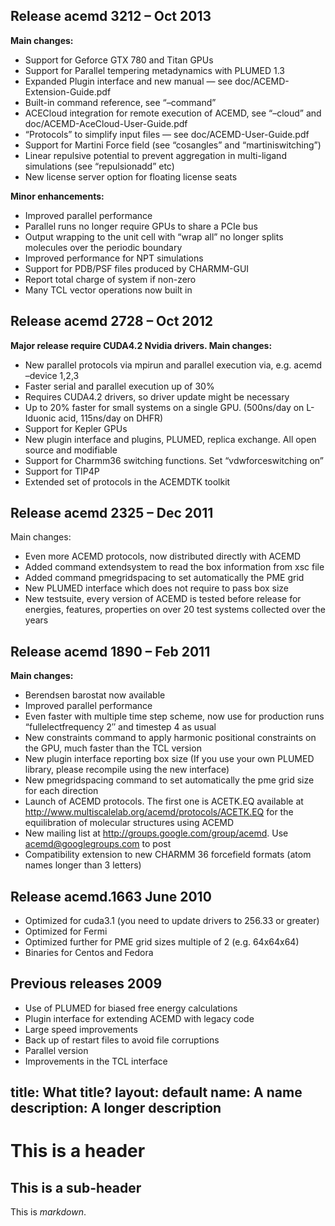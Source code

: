 Release acemd 3212 – Oct 2013
-----------------------------

**Main changes:**
- Support for Geforce GTX 780 and Titan GPUs
- Support for Parallel tempering metadynamics with PLUMED 1.3
- Expanded Plugin interface and new manual — see doc/ACEMD-Extension-Guide.pdf
- Built-in command reference, see “–command”
- ACECloud integration for remote execution of ACEMD, see “–cloud” and doc/ACEMD-AceCloud-User-Guide.pdf
- “Protocols” to simplify input files — see doc/ACEMD-User-Guide.pdf
- Support for Martini Force field (see “cosangles” and “martiniswitching”)
- Linear repulsive potential to prevent aggregation in multi-ligand simulations (see “repulsionadd” etc)
- New license server option for floating license seats


**Minor enhancements:**
- Improved parallel performance
- Parallel runs no longer require GPUs to share a PCIe bus
- Output wrapping to the unit cell with “wrap all” no longer splits molecules over the periodic boundary
- Improved performance for NPT simulations
- Support for PDB/PSF files produced by CHARMM-GUI
- Report total charge of system if non-zero
- Many TCL vector operations now built in

Release acemd 2728 – Oct 2012
-----------------------------

**Major release require CUDA4.2 Nvidia drivers. Main changes:**
- New parallel protocols via mpirun and parallel execution via, e.g. acemd –device 1,2,3
- Faster serial and parallel execution up of 30%
- Requires CUDA4.2 drivers, so driver update might be necessary
- Up to 20% faster for small systems on a single GPU. (500ns/day on L-Iduonic acid, 115ns/day on DHFR)
- Support for Kepler GPUs
- New plugin interface and plugins, PLUMED, replica exchange. All open source and modifiable
- Support for Charmm36 switching functions. Set “vdwforceswitching on”
- Support for TIP4P
- Extended set of protocols in the ACEMDTK toolkit

Release acemd 2325 – Dec 2011
-----------------------------

Main changes:
- Even more ACEMD protocols, now distributed directly with ACEMD
- Added command extendsystem to read the box information from xsc file
- Added command pmegridspacing to set automatically the PME grid
- New PLUMED interface which does not require to pass box size
- New testsuite, every version of ACEMD is tested before release for energies, features, properties on over 20 test systems collected over the years

Release acemd 1890 – Feb 2011
-----------------------------

**Main changes:**
- Berendsen barostat now available
- Improved parallel performance
- Even faster with multiple time step scheme, now use for production runs “fullelectfrequency 2″ and timestep 4 as usual
- New constraints command to apply harmonic positional constraints on the GPU, much faster than the TCL version
- New plugin interface reporting box size (If you use your own PLUMED library, please recompile using the new interface)
- New pmegridspacing command to set automatically the pme grid size for each direction
- Launch of ACEMD protocols. The first one is ACETK.EQ available at http://www.multiscalelab.org/acemd/protocols/ACETK.EQ for the equilibration of molecular structures using ACEMD
- New mailing list at http://groups.google.com/group/acemd. Use acemd@googlegroups.com to post
- Compatibility extension to new CHARMM 36 forcefield formats (atom names longer than 3 letters)

Release acemd.1663 June 2010
----------------------------

- Optimized for cuda3.1 (you need to update drivers to 256.33 or greater)
- Optimized for Fermi
- Optimized further for PME grid sizes multiple of 2 (e.g. 64x64x64)
- Binaries for Centos and Fedora

Previous releases 2009
----------------------

- Use of PLUMED for biased free energy calculations
- Plugin interface for extending ACEMD with legacy code
- Large speed improvements
- Back up of restart files to avoid file corruptions
- Parallel version
- Improvements in the TCL interface











title: What title?
layout: default
name: A name
description: A longer description
---


This is a header
================

This is a sub-header
--------------------

This is _markdown_.
